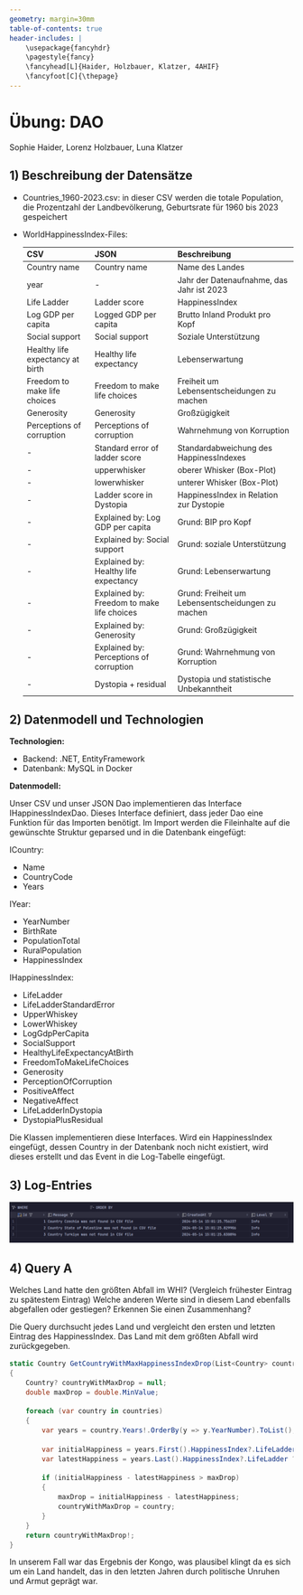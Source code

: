 ```yaml
---
geometry: margin=30mm
table-of-contents: true
header-includes: |
    \usepackage{fancyhdr}
    \pagestyle{fancy}
    \fancyhead[L]{Haider, Holzbauer, Klatzer, 4AHIF}
    \fancyfoot[C]{\thepage}
---
```


# Übung: DAO

Sophie Haider, Lorenz Holzbauer, Luna Klatzer

## 1) Beschreibung der Datensätze
- Countries_1960-2023.csv: in dieser CSV werden die totale Population, die Prozentzahl der Landbevölkerung, Geburtsrate für 1960 bis 2023 gespeichert

- WorldHappinessIndex-Files:

    |CSV|JSON|Beschreibung|
    |--|--|--|
    |Country name|Country name| Name des Landes
    |year| \- | Jahr der Datenaufnahme, das Jahr ist 2023
    |Life Ladder|Ladder score|HappinessIndex|
    |Log GDP per capita|Logged GDP per capita|Brutto Inland Produkt pro Kopf| 
    |Social support|Social support| Soziale Unterstützung|
    |Healthy life expectancy at birth|Healthy life expectancy|Lebenserwartung|
    |Freedom to make life choices|Freedom to make life choices|Freiheit um Lebensentscheidungen zu machen|
    |Generosity|Generosity|Großzügigkeit|
    |Perceptions of corruption|Perceptions of corruption|Wahrnehmung von Korruption|
    |\-|Standard error of ladder score|Standardabweichung des HappinessIndexes|
    |\-|upperwhisker| oberer Whisker (Box-Plot) |
    |\-|lowerwhisker| unterer Whisker (Box-Plot)|
    |\-|Ladder score in Dystopia| HappinessIndex in Relation zur Dystopie |
    |\-|Explained by: Log GDP per capita| Grund: BIP pro Kopf|
    |\-|Explained by: Social support| Grund: soziale Unterstützung|
    |\-|Explained by: Healthy life expectancy|Grund: Lebenserwartung|
    |\-|Explained by: Freedom to make life choices|Grund: Freiheit um Lebensentscheidungen zu machen|
    |\-|Explained by: Generosity|Grund: Großzügigkeit|
    |\-|Explained by: Perceptions of corruption| Grund: Wahrnehmung von Korruption|
    |\-|Dystopia + residual| Dystopia und statistische Unbekanntheit|


## 2) Datenmodell und Technologien

**Technologien:**

- Backend: .NET, EntityFramework
- Datenbank: MySQL in Docker

**Datenmodell:**

Unser CSV und unser JSON Dao implementieren das Interface IHappinessIndexDao. Dieses Interface definiert, dass jeder Dao eine Funktion für das Importen benötigt. Im Import werden die Fileinhalte auf die gewünschte Struktur geparsed und in die Datenbank eingefügt:

ICountry:

- Name
- CountryCode
- Years

IYear:

- YearNumber
- BirthRate
- PopulationTotal
- RuralPopulation
- HappinessIndex

IHappinessIndex:

- LifeLadder
- LifeLadderStandardError
- UpperWhiskey
- LowerWhiskey
- LogGdpPerCapita
- SocialSupport
- HealthyLifeExpectancyAtBirth
- FreedomToMakeLifeChoices
- Generosity
- PerceptionOfCorruption
- PositiveAffect
- NegativeAffect
- LifeLadderInDystopia
- DystopiaPlusResidual

Die Klassen implementieren diese Interfaces. Wird ein HappinessIndex eingefügt, dessen Country in der Datenbank noch nicht existiert, wird dieses erstellt und das Event in die Log-Tabelle eingefügt.

## 3) Log-Entries

![](./Screenshot_20240514_150326.png)

## 4) Query A

Welches Land hatte den größten Abfall im WHI? (Vergleich frühester Eintrag zu spätestem Eintrag) Welche anderen Werte sind in diesem Land ebenfalls abgefallen oder gestiegen? Erkennen Sie 
einen Zusammenhang?

Die Query durchsucht jedes Land und vergleicht den ersten und letzten Eintrag des HappinessIndex. Das Land mit dem größten Abfall wird zurückgegeben.

```csharp
static Country GetCountryWithMaxHappinessIndexDrop(List<Country> countries)
{
    Country? countryWithMaxDrop = null;
    double maxDrop = double.MinValue;

    foreach (var country in countries)
    {
        var years = country.Years!.OrderBy(y => y.YearNumber).ToList();

        var initialHappiness = years.First().HappinessIndex?.LifeLadder ?? 0;
        var latestHappiness = years.Last().HappinessIndex?.LifeLadder ?? 0;

        if (initialHappiness - latestHappiness > maxDrop)
        {
            maxDrop = initialHappiness - latestHappiness;
            countryWithMaxDrop = country;
        }
    }
    return countryWithMaxDrop!;
}
```

In unserem Fall war das Ergebnis der Kongo, was plausibel klingt da es sich um ein Land handelt, das in den letzten Jahren durch politische Unruhen und Armut geprägt war.